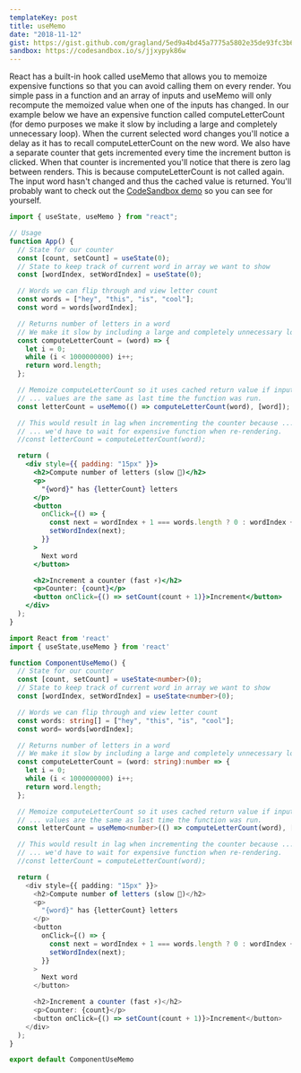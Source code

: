 ```yaml
---
templateKey: post
title: useMemo
date: "2018-11-12"
gist: https://gist.github.com/gragland/5ed9a4bd45a7775a5802e35de93fc3b6
sandbox: https://codesandbox.io/s/jjxypyk86w
---
```


React has a built-in hook called useMemo that allows you to memoize expensive functions so that you can avoid calling them on every render. You simple pass in a function and an array of inputs and useMemo will only recompute the memoized value when one of the inputs has changed. In our example below we have an expensive function called computeLetterCount (for demo purposes we make it slow by including a large and completely unnecessary loop). When the current selected word changes you'll notice a delay as it has to recall computeLetterCount on the new word. We also have a separate counter that gets incremented every time the increment button is clicked. When that counter is incremented you'll notice that there is zero lag between renders. This is because computeLetterCount is not called again. The input word hasn't changed and thus the cached value is returned. You'll probably want to check out the [CodeSandbox demo](https://codesandbox.io/s/jjxypyk86w) so you can see for yourself.

```jsx
import { useState, useMemo } from "react";

// Usage
function App() {
  // State for our counter
  const [count, setCount] = useState(0);
  // State to keep track of current word in array we want to show
  const [wordIndex, setWordIndex] = useState(0);

  // Words we can flip through and view letter count
  const words = ["hey", "this", "is", "cool"];
  const word = words[wordIndex];

  // Returns number of letters in a word
  // We make it slow by including a large and completely unnecessary loop
  const computeLetterCount = (word) => {
    let i = 0;
    while (i < 1000000000) i++;
    return word.length;
  };

  // Memoize computeLetterCount so it uses cached return value if input array ...
  // ... values are the same as last time the function was run.
  const letterCount = useMemo(() => computeLetterCount(word), [word]);

  // This would result in lag when incrementing the counter because ...
  // ... we'd have to wait for expensive function when re-rendering.
  //const letterCount = computeLetterCount(word);

  return (
    <div style={{ padding: "15px" }}>
      <h2>Compute number of letters (slow 🐌)</h2>
      <p>
        "{word}" has {letterCount} letters
      </p>
      <button
        onClick={() => {
          const next = wordIndex + 1 === words.length ? 0 : wordIndex + 1;
          setWordIndex(next);
        }}
      >
        Next word
      </button>

      <h2>Increment a counter (fast ⚡️)</h2>
      <p>Counter: {count}</p>
      <button onClick={() => setCount(count + 1)}>Increment</button>
    </div>
  );
}
```

```typescript
import React from 'react'
import { useState,useMemo } from 'react'

function ComponentUseMemo() {
  // State for our counter
  const [count, setCount] = useState<number>(0);
  // State to keep track of current word in array we want to show
  const [wordIndex, setWordIndex] = useState<number>(0);

  // Words we can flip through and view letter count
  const words: string[] = ["hey", "this", "is", "cool"];
  const word= words[wordIndex];

  // Returns number of letters in a word
  // We make it slow by including a large and completely unnecessary loop
  const computeLetterCount = (word: string):number => {
    let i = 0;
    while (i < 1000000000) i++;
    return word.length;
  };

  // Memoize computeLetterCount so it uses cached return value if input array ...
  // ... values are the same as last time the function was run.
  const letterCount = useMemo<number>(() => computeLetterCount(word), [word]);

  // This would result in lag when incrementing the counter because ...
  // ... we'd have to wait for expensive function when re-rendering.
  //const letterCount = computeLetterCount(word);

  return (
    <div style={{ padding: "15px" }}>
      <h2>Compute number of letters (slow 🐌)</h2>
      <p>
        "{word}" has {letterCount} letters
      </p>
      <button
        onClick={() => {
          const next = wordIndex + 1 === words.length ? 0 : wordIndex + 1;
          setWordIndex(next);
        }}
      >
        Next word
      </button>

      <h2>Increment a counter (fast ⚡️)</h2>
      <p>Counter: {count}</p>
      <button onClick={() => setCount(count + 1)}>Increment</button>
    </div>
  );
}

export default ComponentUseMemo
```